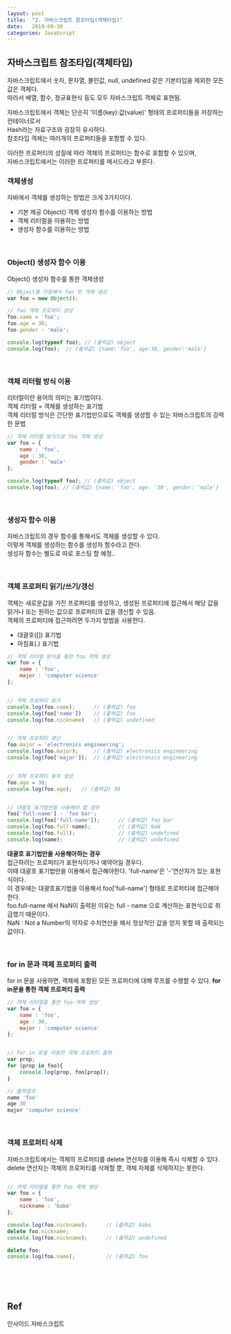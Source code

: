 ```yaml
---
layout: post
title:  "2. 자바스크립트 참조타입(객체타입)"
date:   2019-09-30
categories: JavaScript
---  
```

## 자바스크립트 참조타입(객체타입)  
자바스크립트에서 숫자, 문자열, 불린값, null, undefined 같은 기본타입을 제외한 모든 값은 객체다.  
따라서 배열, 함수, 정규표현식 등도 모두 자바스크립트 객체로 표현됨.  
  
자바스크립트에서 객체는 단순히 '이름(key):값(value)' 형태의 프로퍼티들을 저장하는 컨테이너로서  
Hash라는 자료구조와 굉장히 유사하다.  
참조타입 객체는 여러개의 프로퍼티들을 포함할 수 있다.  
  
이러한 프로퍼티의 성질에 따라 객체의 프로퍼티는 함수로 포함할 수 있으며,  
자바스크립트에서는 이러한 프로퍼티를 메서드라고 부른다.  
  

### 객체생성  
자바에서 객체를 생성하는 방법은 크게 3가지이다.  
- 기본 제공 Object() 객체 생성자 함수를 이용하는 방법  
- 객체 리터럴을 이용하는 방법  
- 생성자 함수를 이용하는 방법  
  
<br>
  
### Object() 생성자 함수 이용  
Object() 생성자 함수를 통한 객체생성  
```javascript
// Object를 이용해서 foo 빈 객체 생성
var foo = new Object();

// foo 객체 프로퍼티 생성
foo.name = 'foo';
foo.age = 30;
foo.gender - 'male';

console.log(typeof foo); // (출력값) object
console.log(foo);  // (출력값) {name:'foo', age:30, gender:'male'}
```   
  
<br>
  
### 객체 리터럴 방식 이용  
리터럴이란 용어의 의미는 표기법이다.  
객체 리터럴 = 객체를 생성하는 표기법  
객체 리터럴 방식은 간단한 표기법만으로도 객체를 생성할 수 있는 자바스크립트의 강력한 문법  
```javascript
// 객체 리터럴 방식으로 foo 객체 생성
var foo = {
	name : 'foo',
	age : 30,
	gender : 'male'
};

console.log(typeof foo); // (출력값) object
console.log(foo); // (출력값) {name: 'foo', age: '30', gender: 'male'}
```
  
<br>
  
### 생성자 함수 이용  
자바스크립트의 경우 함수를 통해서도 객체를 생성할 수 있다.  
이렇게 객체를 생성하는 함수를 생성자 함수라고 한다.  
생성자 함수는 별도로 따로 포스팅 할 예정..  
  
<br>
  
### 객체 프로퍼티 읽기/쓰기/갱신  
객체는 새로운값을 가진 프로퍼티를 생성하고, 생성된 프로퍼티에 접근해서 해당 값을 읽거나 또는 원하는 값으로 프로퍼티의 값을 갱신할 수 있음.  
객체의 프로퍼티에 접근하려면 두가지 방법을 사용한다.  
- 대괄호([]) 표기법
- 마침표(.) 표기법
  
```javascript
// 객체 리터럴 방식을 통한 foo 객체 생성  
var foo = {
	name : 'foo',
	major : 'computer science'
};


// 객체 프로퍼티 읽기
console.log(foo.name);		// (출력값) foo
console.log(foo['name'])	// (출력값) foo
console.log(foo.nickname)	// (출력값) undefined


// 객체 프로퍼티 갱신
foo.major = 'electronics engineering';
console.log(foo.major);		// (출력값) electronics engineering
console.log(foo['major']);	// (출력값) electronics engineering


// 객체 프로퍼티 동적 생성
foo.age = 30;
console.log(foo.age);	// (출력값) 30


// 대괄호 표기법만을 사용해야 할 경우 
foo['full-name'] - 'foo bar';
console.log(foo['full-name']);		// (출력값) foo bar
console.log(foo.full-name);			// (출력값) NaN
console.log(foo.full);				// (출력값) undefined
console.log(name);					// (출력값) undefined


```
**대괄호 표기법만을 사용해아하는 경우**  
접근하려는 프로퍼티가 표현식이거나 예약어일 경우다.  
이때 대괄호 표기법만을 이용해서 접근해야한다. 'full-name'은  '-'연산자가 있는 표현식이다.  
이 경우에는 대괄호표기법을 이용해서 foo['full-name'] 형태로 프로퍼티에 접근해야한다.  
foo.full-name 에서 NaN이 출력된 이유는 full - name 으로 계산하는 표현식으로 취급했기 때문이다.  
NaN : Not a Number의 약자로 수치연산을 해서 정상적인 값을 얻지 못할 때 출력되는 값이다.  
  
<br>
  
### for in 문과 객체 프로퍼티 출력  
for in 문을 사용하면, 객체에 포함된 모든 프로퍼티에 대해 루프를 수행할 수 있다.
**for in문을 통한 객체 프로퍼티 출력**
```javascript
// 객체 리터럴을 통한 foo 객체 생성
var foo = {
	name : 'foo',
	age : 30,
	major : 'computer science'
};


// for in 문을 이용한 객체 프로퍼티 출력 
var prop;
for (prop in foo){
	console.log(prop, foo[prop]);
}
``` 

```javascript
// 출력결과
name 'foo'
age 30
major 'computer science'
```
  
<br>
  
### 객체 프로퍼티 삭제  
자바스크립트에서는 객체의 프로퍼티를 delete 연산자를 이용해 즉시 삭제할 수 있다.  
delete 연산자는 객체의 프로퍼티를 삭제할 뿐, 객체 자체를 삭제하지는 못한다.  
```javascript

// 객체 리터럴을 통한 foo 객체 생성
var foo = {
	name : 'foo',
	nickname : 'babo'
};

console.log(foo.nickname);		// (출력값) babo
delete foo.nickname;
console.log(foo.nickname);		// (출력값) undefined

delete foo;
console.log(foo.name);			// (출력값) foo
```
  
  
  
<br>
<br>
<br>
  
**Ref**  
---  
인사이드 자바스크립트
